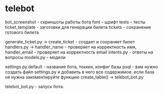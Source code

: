 # telebot

bot_screenshot - скриншоты работы бота
font - шрифт
tests - тесты
ticket_template - заготовки для генерации билета
tickets - сохранение готового билета

generate_ticket.py -> create_ticket - создает и сохраняет билет
handlers.py -> handler_name - проверяет на корректность имя, handler_email - проверяет на корректность email
intents.py - ответы на вопросы
models.py - модели

settings.py.default - название бота, токкен, конфиг базы psql - вам нужно создать файл settings.py и добавить в него все содержимое.
если база не нужна закоментируйте функцию create_table() -> telebot_bot.py

telebot_bot.py - запуск бота.